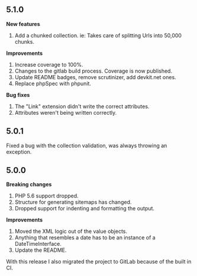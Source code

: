 5.1.0
-----

**New features**

1. Add a chunked collection. ie: Takes care of splitting Urls into 50,000 chunks.

**Improvements**

1. Increase coverage to 100%.
2. Changes to the gitlab build process. Coverage is now published.
3. Update README badges, remove scrutinizer, add devkit.net ones.
4. Replace phpSpec with phpunit.

**Bug fixes**

1. The "Link" extension didn't write the correct attributes.
3. Attributes weren't being written correctly.

5.0.1
-----

Fixed a bug with the collection validation, was always throwing an exception.

5.0.0
-----

**Breaking changes**

1. PHP 5.6 support dropped.
2. Structure for generating sitemaps has changed.
3. Dropped support for indenting and formatting the output.

**Improvements**

1. Moved the XML logic out of the value objects.
2. Anything that resembles a date has to be an instance of a DateTimeInterface.
3. Update the README.

With this release I also migrated the project to GitLab because of the built in CI.

